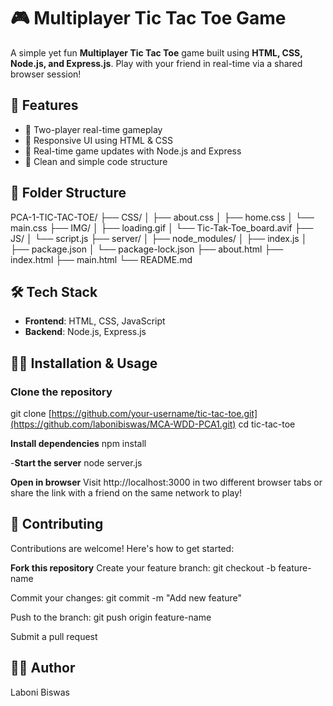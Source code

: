 # 🎮 Multiplayer Tic Tac Toe Game

A simple yet fun **Multiplayer Tic Tac Toe** game built using **HTML, CSS, Node.js, and Express.js**. Play with your friend in real-time via a shared browser session!

## 🚀 Features

- 🎯 Two-player real-time gameplay
- 🎨 Responsive UI using HTML & CSS
- 🔄 Real-time game updates with Node.js and Express
- 🔧 Clean and simple code structure

## 📁 Folder Structure

PCA-1-TIC-TAC-TOE/
├── CSS/
│ ├── about.css
│ ├── home.css
│ └── main.css
├── IMG/
│ ├── loading.gif
│ └── Tic-Tak-Toe_board.avif
├── JS/
│ └── script.js
├── server/
│ ├── node_modules/
│ ├── index.js
│ ├── package.json
│ └── package-lock.json
├── about.html
├── index.html
├── main.html
└── README.md

## 🛠️ Tech Stack

- **Frontend**: HTML, CSS, JavaScript
- **Backend**: Node.js, Express.js

## 🧑‍💻 Installation & Usage

### Clone the repository

git clone [https://github.com/your-username/tic-tac-toe.git](https://github.com/labonibiswas/MCA-WDD-PCA1.git)
cd tic-tac-toe

**Install dependencies**
npm install

-**Start the server**
node server.js

**Open in browser**
Visit http://localhost:3000 in two different browser tabs or share the link with a friend on the same network to play!

## 🤝 Contributing
Contributions are welcome! Here's how to get started:

**Fork this repository**
Create your feature branch: git checkout -b feature-name

Commit your changes: git commit -m "Add new feature"

Push to the branch: git push origin feature-name

Submit a pull request

## 🙋‍♂️ Author
Laboni Biswas
